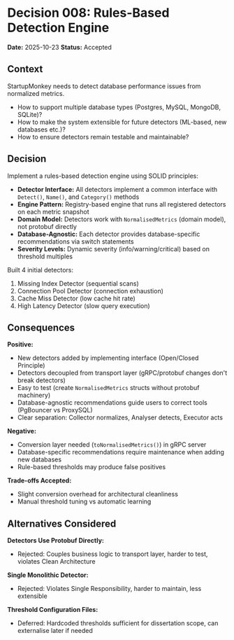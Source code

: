 # Decision 008: Rules-Based Detection Engine

**Date:** 2025-10-23
**Status:** Accepted

## Context

StartupMonkey needs to detect database performance issues from normalized metrics.
- How to support multiple database types (Postgres, MySQL, MongoDB, SQLite)?
- How to make the system extensible for future detectors (ML-based, new databases etc.)?
- How to ensure detectors remain testable and maintainable?

## Decision

Implement a rules-based detection engine using SOLID principles:
- **Detector Interface:** All detectors implement a common interface with `Detect()`, `Name()`, and `Category()` methods
- **Engine Pattern:** Registry-based engine that runs all registered detectors on each metric snapshot
- **Domain Model:** Detectors work with `NormalisedMetrics` (domain model), not protobuf directly
- **Database-Agnostic:** Each detector provides database-specific recommendations via switch statements
- **Severity Levels:** Dynamic severity (info/warning/critical) based on threshold multiples

Built 4 initial detectors:
1. Missing Index Detector (sequential scans)
2. Connection Pool Detector (connection exhaustion)
3. Cache Miss Detector (low cache hit rate)
4. High Latency Detector (slow query execution)

## Consequences

**Positive:**
- New detectors added by implementing interface (Open/Closed Principle)
- Detectors decoupled from transport layer (gRPC/protobuf changes don't break detectors)
- Easy to test (create `NormalisedMetrics` structs without protobuf machinery)
- Database-agnostic recommendations guide users to correct tools (PgBouncer vs ProxySQL)
- Clear separation: Collector normalizes, Analyser detects, Executor acts

**Negative:**
- Conversion layer needed (`toNormalisedMetrics()`) in gRPC server
- Database-specific recommendations require maintenance when adding new databases
- Rule-based thresholds may produce false positives

**Trade-offs Accepted:**
- Slight conversion overhead for architectural cleanliness
- Manual threshold tuning vs automatic learning

## Alternatives Considered

**Detectors Use Protobuf Directly:**
- Rejected: Couples business logic to transport layer, harder to test, violates Clean Architecture

**Single Monolithic Detector:**
- Rejected: Violates Single Responsibility, harder to maintain, less extensible

**Threshold Configuration Files:**
- Deferred: Hardcoded thresholds sufficient for dissertation scope, can externalise later if needed